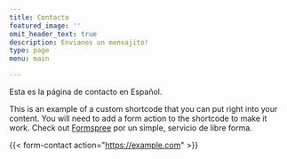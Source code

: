 ```yaml
---
title: Contacto
featured_image: ''
omit_header_text: true
description: Envianos un mensajito!
type: page
menu: main

---
```


Esta es la página de contacto en Español.

This is an example of a custom shortcode that you can put right into your content. You will need to add a form action to the shortcode to make it work. Check out [Formspree](https://formspree.io/) por un simple, servicio de libre forma.

{{< form-contact action="https://example.com"  >}}
